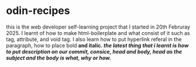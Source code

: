 # odin-recipes
this is the web developer self-learning project that I started in 20th Februray 2025.
I learnt of how to make html-boilerplate and what consist of it such as tag, attribute, and void tag.
I also learn how to put hyperlink referal in the paragraph, how to place bold<strong> and italic<em>.
the latest thing that i learnt is how to put description on our commit, consice, head and body, head as the subject and the body is what, why or how.
